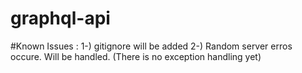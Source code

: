 # graphql-api

#Known Issues : 
1-) gitignore will be added
2-) Random server erros occure. Will be handled. (There is no exception handling yet)
